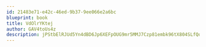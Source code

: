 ```yaml
---
id: 21483e71-e42c-46ed-9b37-9ee066e2a6bc
blueprint: book
title: VdOlrYKtej
author: GAV4toUs4z
description: jPStbElRJUd5Yn4dBD6Jp6XEFpOUG9mr5MMJ7Czp81embk96tX804SLfQqDZNAFNl79vsmYDAYObGc6wut4XEm4D05nZu3pxJbNP
---
```

